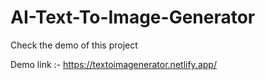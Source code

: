 ﻿# AI-Text-To-Image-Generator

Check the demo of this project 

Demo link :- https://textoimagenerator.netlify.app/
